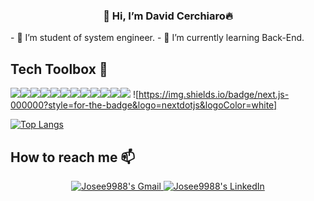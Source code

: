 
<p align="center" width="300">
   <!-- <img align="center" width="200" src="" /> -->
   <h3 align="center">👋 Hi, I’m David Cerchiaro🔥</h3>
</p>
<!--
![banner](https://img.freepik.com/premium-vector/colorful-banner-with-hands-working-computer-different-electronic-gadgets-devices-symbols-programming-software-development-program-coding_198278-4192.jpg?w=720)
-->
- 📖 I’m student of system engineer.
- 🌱 I’m currently learning Back-End.
 
## Tech Toolbox 🚀
![](https://img.shields.io/badge/Node.js-43853D?style=for-the-badge&logo=node.js&logoColor=white)![](https://img.shields.io/badge/JavaScript-F7DF1E?style=for-the-badge&logo=javascript&logoColor=black)![](https://img.shields.io/badge/TypeScript-007ACC?style=for-the-badge&logo=typescript&logoColor=white)![](https://img.shields.io/badge/Perl-39457E?style=for-the-badge&logo=perl&logoColor=white)![](https://img.shields.io/badge/React-20232A?style=for-the-badge&logo=react&logoColor=61DAFB)![](https://img.shields.io/badge/Express.js-404D59?style=for-the-badge)![](https://img.shields.io/badge/HTML5-E34F26?style=for-the-badge&logo=html5&logoColor=white)![](https://img.shields.io/badge/CSS3-1572B6?style=for-the-badge&logo=css3&logoColor=white)![](https://img.shields.io/badge/Java-ED8B00?style=for-the-badge&logo=openjdk&logoColor=white)![](https://img.shields.io/badge/Spring-6DB33F?style=for-the-badge&logo=spring&logoColor=white)![](https://img.shields.io/badge/MySQL-00000F?style=for-the-badge&logo=mysql&logoColor=white)![](https://img.shields.io/badge/Unity-100000?style=for-the-badge&logo=unity&logoColor=white)
![https://img.shields.io/badge/next.js-000000?style=for-the-badge&logo=nextdotjs&logoColor=white]

[![Top Langs](https://github-readme-stats.vercel.app/api/top-langs/?username=DaElias&layout=compact)](https://github.com/DaElias/github-readme-stats)




## **How to reach me 📫**

<div align="center" style="text-align:center">
    <a href="mailto:davidcerchiaro8@gmail.com">
        <img src="https://img.shields.io/badge/-Gmail-EA4335?style=for-the-badge&logo=Gmail&logoColor=white"
            alt="Josee9988's Gmail">
    </a>
    <a href="https://www.linkedin.com/in/davidcerchiaro/">
        <img src="https://img.shields.io/badge/LinkedIn-0A66C2?style=for-the-badge&logo=linkedin&logoColor=white"
            alt="Josee9988's LinkedIn">
    </a>
</div>

<p align="center" width="300">
</p>



<!---
DaElias/DaElias is a ✨ special ✨ repository because its `README.md` (this file) appears on your GitHub profile.
You can click the Preview link to take a look at your changes.
--->
